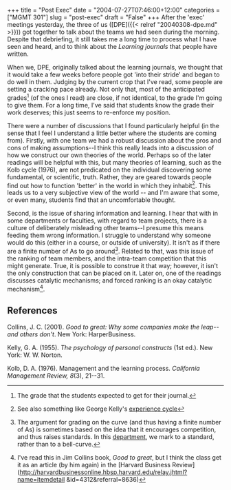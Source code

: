 +++
title = "Post Exec"
date = "2004-07-27T07:46:00+12:00"
categories = ["MGMT 301"]
slug = "post-exec"
draft = "False"
+++
After the 'exec' meetings yesterday, the three of us
([DPE]({{< relref "20040308-dpe.md" >}}))
got together to talk about the teams we had seen during the morning.
Despite that debriefing, it still takes me a long time to process
what I have seen and heard, and to think about the _Learning journals_
that people have written.

When we, DPE, originally talked about the
learning journals, we thought that it would take a few weeks before
people got 'into their stride' and began to do well in them. Judging by
the current crop that I've read, some people are setting a cracking
pace already. Not only that, most of the anticipated grades[^1] (of the
ones I read) are close, if not identical, to the grade I'm going to give
them. For a long time, I've said that students know the grade their
work deserves; this just seems to re-enforce my position.

There were a number of discussions that I found particularly
helpful (in the sense that I feel I understand a little better where
the students are coming from). Firstly, with one team we had a robust
discussion about the pros and cons of making assumptions--I think
this really leads into a discussion of how we construct our own
theories of the world. Perhaps so of the later readings will be
helpful with this, but many theories of learning, such as the Kolb
cycle (1976), are not predicated on the individual discovering
some fundamental, or scientific, truth. Rather, they are geared
towards people find out how to function 'better' in the world in which
they inhabit[^2]. This leads us to a very subjective view of the world
-- and I'm aware that some, or even many, students find that an
uncomfortable thought.

Second, is the issue of sharing information and learning. I hear
that with in some departments or faculties, with regard to team
projects, there is a culture of deliberately misleading other
teams--I presume this means feeding them wrong information. I
struggle to understand why someone would do this (either in a course,
or outside of university). It isn't as if there are a finite number
of As to go around[^3]. Related to that, was this issue of the ranking
of team members, and the intra-team competition that this might
generate. True, it is possible to construe it that way; however, it
isn't the only construction that can be placed on it. Later on, one of
the readings discusses catalytic mechanisms; and forced ranking is
an okay catalytic mechanism[^4].

[^1]: The grade that the students expected to get for their journal.

[^2]: See also something like George Kelly's [experience
cycle](http://www.pcp-net.org/encyclopaedia/creat-cycle.html)

[^3]: The argument for grading on the curve (and thus having a finite
number of As) is sometimes based on the idea that it encourages
competition, and thus raises standards. In this
[department](http://web-beta.archive.org/web/20100505010923/http://www.business.auckland.ac.nz/),
we mark to a standard, rather than to a bell-curve.

[^4]: I've read this in Jim Collins book, _Good to great_, but I think
the class get it as an article (by him again) in the [Harvard Business
Review](http://harvardbusinessonline.hbsp.harvard.edu/relay.jhtml?name=itemdetail &id=4312&referral=8636) 

## References

Collins, J. C. (2001). _Good to great: Why some companies make the
leap--and others don't_. New York: HarperBusiness.

Kelly, G. A. (1955). *The psychology of personal constructs*
(1st ed.). New York: W. W. Norton.

Kolb, D. A. (1976). Management and the learning process.
_California Management Review, 8_(3), 21--31.
